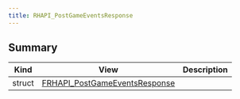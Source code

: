```yaml
---
title: RHAPI_PostGameEventsResponse
---
```


## Summary
| Kind | View | Description |
|------|------|-------------|
|struct|[FRHAPI_PostGameEventsResponse](/unreal-plugins/all/structfrhapi__postgameeventsresponse/#structFRHAPI__PostGameEventsResponse)||
